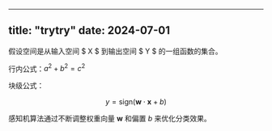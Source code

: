 
---
title: "trytry"
date: 2024-07-01
---

假设空间是从输入空间 $ X $ 到输出空间 $ Y $ 的一组函数的集合。

行内公式：$a^2 + b^2 = c^2$

块级公式：

$$
y = \text{sign}(\mathbf{w} \cdot \mathbf{x} + b)
$$

感知机算法通过不断调整权重向量 $\mathbf{w}$ 和偏置 $b$ 来优化分类效果。
